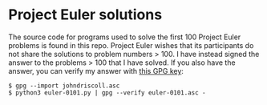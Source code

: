 # Project Euler solutions

The source code for programs used to solve the first 100 Project Euler problems
is found in this repo. Project Euler wishes that its participants do not share
the solutions to problem numbers > 100. I have instead signed the answer to the
problems > 100 that I have solved. If you also have the answer, you can
verify my answer with [this GPG key][1]:

```shell
$ gpg --import johndriscoll.asc
$ python3 euler-0101.py | gpg --verify euler-0101.asc -
```

[1]: tree/master/johndriscoll.asc

